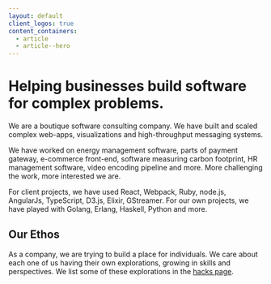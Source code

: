 ```yaml
---
layout: default
client_logos: true
content_containers:
  - article
  - article--hero
---
```


<div class="hero article__hero">
  <div class="layout hero__wrapper">
    <h1 class="hero__title">Helping businesses build software for complex problems.</h1>
    <p>We are a boutique software consulting company. We have built and scaled complex web-apps, visualizations and high-throughput messaging systems.</p>
  </div>
</div>

We have worked on energy management software, parts of payment gateway, e-commerce front-end, software measuring carbon footprint, HR management software, video encoding pipeline and more. More challenging the work, more interested we are.

For client projects, we have used React, Webpack, Ruby, node.js, AngularJs, TypeScript, D3.js, Elixir, GStreamer. For our own projects, we have played with Golang, Erlang, Haskell, Python and more.

## Our Ethos

As a company, we are trying to build a place for individuals. We care about each one of us having their own explorations, growing in skills and perspectives. We list some of these explorations in the [hacks page](/hacks.html).
